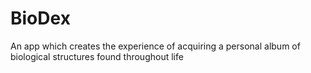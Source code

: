 # BioDex
An app which creates the experience of acquiring a personal album of biological structures found throughout life
